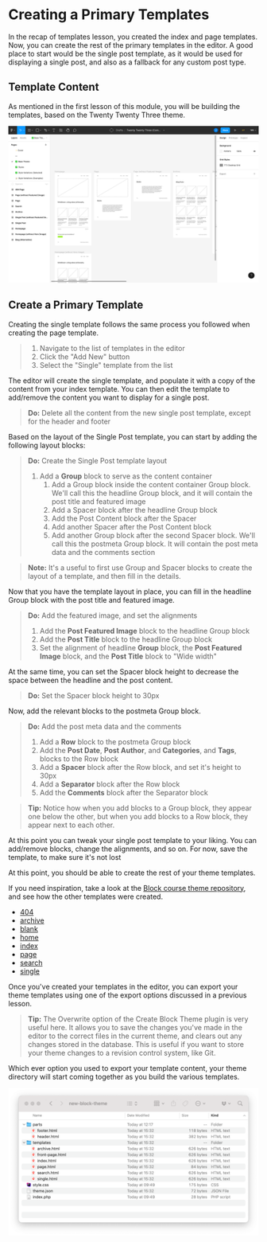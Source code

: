 # Creating a Primary Templates

In the recap of templates lesson, you created the index and page templates. Now, you can create the rest of the primary templates in the editor. A good place to start would be the single post template, as it would be used for displaying a single post, and also as a fallback for any custom post type.

## Template Content

As mentioned in the first lesson of this module, you will be building the templates, based on the Twenty Twenty Three theme.

![Twenty Twenty Three Designs](/images/module-02/lesson-02/twenty-twenty-three-design.png)

## Create a Primary Template

Creating the single template follows the same process you followed when creating the page template.

> 1. Navigate to the list of templates in the editor
> 2. Click the "Add New" button
> 3. Select the "Single" template from the list

The editor will create the single template, and populate it with a copy of the content from your index template. You can then edit the template to add/remove the content you want to display for a single post. 

> **Do:** Delete all the content from the new single post template, except for the header and footer

Based on the layout of the Single Post template, you can start by adding the following layout blocks:

> **Do:** Create the Single Post template layout
> 1. Add a **Group** block to serve as the content container
>    1. Add a Group block inside the content container Group block. We'll call this the headline Group block, and it will contain the post title and featured image
>    2. Add a Spacer block after the headline Group block
>    3. Add the Post Content block after the Spacer
>    4. Add another Spacer after the Post Content block
>    5. Add another Group block after the second Spacer block. We'll call this the postmeta Group block. It will contain the post meta data and the comments section

> **Note:** It's a useful to first use Group and Spacer blocks to create the layout of a template, and then fill in the details. 

Now that you have the template layout in place, you can fill in the headline Group block with the post title and featured image.

> **Do:** Add the featured image, and set the alignments
> 1. Add the **Post Featured Image** block to the headline Group block
> 2. Add the **Post Title** block to the headline Group block
> 3. Set the alignment of headline **Group** block, the **Post Featured Image** block, and the **Post Title** block to "Wide width"

At the same time, you can set the Spacer block height to decrease the space between the headline and the post content.

> **Do:** Set the Spacer block height to 30px

Now, add the relevant blocks to the postmeta Group block.

> **Do:** Add the post meta data and the comments
> 1. Add a **Row** block to the postmeta Group block
> 2. Add the **Post Date**, **Post Author**, and **Categories**, and **Tags**, blocks to the Row block
> 3. Add a **Spacer** block after the Row block, and set it's height to 30px
> 4. Add a **Separator** block after the Row block
> 5. Add the **Comments** block after the Separator block

> **Tip:** Notice how when you add blocks to a Group block, they appear one below the other, but when you add blocks to a Row block, they appear next to each other.

At this point you can tweak your single post template to your liking. You can add/remove blocks, change the alignments, and so on. For now, save the template, to make sure it's not lost

At this point, you should be able to create the rest of your theme templates. 

If you need inspiration, take a look at the [Block course theme repository](https://github.com/WordPress/block-course-theme), and see how the other templates were created.

- [404](https://github.com/WordPress/block-course-theme/blob/trunk/templates/404.html)
- [archive](https://github.com/WordPress/block-course-theme/blob/trunk/templates/archive.html)
- [blank](https://github.com/WordPress/block-course-theme/blob/trunk/templates/blank.html)
- [home](https://github.com/WordPress/block-course-theme/blob/trunk/templates/home.html)
- [index](https://github.com/WordPress/block-course-theme/blob/trunk/templates/index.html)
- [page](https://github.com/WordPress/block-course-theme/blob/trunk/templates/page.html)
- [search](https://github.com/WordPress/block-course-theme/blob/trunk/templates/search.html)
- [single](https://github.com/WordPress/block-course-theme/blob/trunk/templates/single.html)

Once you've created your templates in the editor, you can export your theme templates using one of the export options discussed in a previous lesson.

> **Tip:** The Overwrite option of the Create Block Theme plugin is very useful here. It allows you to save the changes you've made in the editor to the correct files in the current theme, and clears out any changes stored in the database. This is useful if you want to store your theme changes to a revision control system, like Git.

Which ever option you used to export your template content, your theme directory will start coming together as you build the various templates.

![Theme Structure](/images/module-02/lesson-02/block-theme-primary-templates.png)

